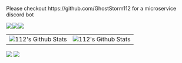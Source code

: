 <table align="center">
<tr>
  <p>Please checkout https://github.com/GhostStorm112 for a microservice discord bot</p>
  
  <img src="https://img.shields.io/badge/Code-Python-informational?style=flat&logo=python&logoColor=white&color=2bbc8a"/>
  <img src="https://img.shields.io/badge/Tools-Docker-informational?style=flat&logo=docker&logoColor=white&color=2bbc8a"/>
  <img src="https://img.shields.io/badge/Code-Javascript/nodeJS-informational?style=flat&logo=javascript&logoColor=white&color=2bbc8a"/>
  
</tr>
<tr>
  		<td><img align="center" alt="112's Github Stats" src="https://github-readme-stats.vercel.app/api?username=112RG&count_private=true&show_icons=true&hide_border=true&theme=dark&include_all_commits=true" /></td>
   		<td><img align="center" alt="112's Github Stats" src="https://github-readme-stats.vercel.app/api/top-langs/?username=112RG&theme=dark&hide=html,css" /></td>
</tr>
        

</table>
<tr>
  <td><img align="center" src="https://github-readme-stats.vercel.app/api/pin/?username=112RG&repo=Heimdall" /></td>
  <td><img align="center" src="https://github-readme-stats.vercel.app/api/pin/?username=112RG&repo=GriefPreventionUtilities" /></td>
</tr>
​
